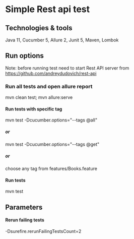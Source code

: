 # Simple Rest api test

## Technologies & tools
Java 11, Cucumber 5, Allure 2, Junit 5, Maven, Lombok

## Run options
Note: before running test need to start Rest API server from https://github.com/andreydudovich/rest-api

### Run all tests and open allure report              
mvn clean test; mvn allure:serve 

#### Run tests with specific tag     
mvn test -Dcucumber.options="--tags @all"
##### or
mvn test -Dcucumber.options="--tags @get"
##### or
choose any tag from features/Books.feature

#### Run tests 
mvn test

## Parameters

#### Rerun failing tests
-Dsurefire.rerunFailingTestsCount=2